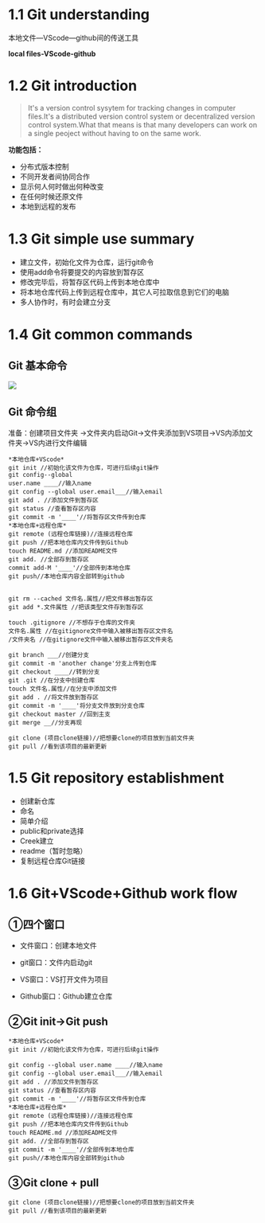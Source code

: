 # 1.1 Git understanding



本地文件—VScode—github间的传送工具

**local files-VScode-github** 

# 1.2 Git introduction

> It's a version control sysytem for tracking changes in computer files.It's a distributed version control system or decentralized version control system.What that means is that many developers can work on a single peoject without having to on the same work.

**功能包括：**

- 分布式版本控制
- 不同开发者间协同合作
- 显示何人何时做出何种改变
- 在任何时候还原文件
- 本地到远程的发布

# 1.3 Git simple use summary

- 建立文件，初始化文件为仓库，运行git命令
- 使用add命令将要提交的内容放到暂存区
- 修改完毕后，将暂存区代码上传到本地仓库中
- 将本地仓库代码上传到远程仓库中，其它人可拉取信息到它们的电脑
- 多人协作时，有时会建立分支

# 1.4 Git common commands

## Git 基本命令

![](https://ftp.bmp.ovh/imgs/2020/06/2911d3f20f9e5638.png)

## Git 命令组

准备：创建项目文件夹 →文件夹内启动Git→文件夹添加到VS项目→VS内添加文件夹→VS内进行文件编辑

```
*本地仓库+VScode*
git init //初始化该文件为仓库，可进行后续git操作
git config--global
user.name ____//输入name
git config --global user.email___//输入email
git add . //添加文件到暂存区
git status //查看暂存区内容
git commit -m '____'//将暂存区文件传到仓库
*本地仓库+远程仓库*
git remote (远程仓库链接)//连接远程仓库
git push //把本地仓库内文件传到Github
touch README.md //添加README文件
git add. //全部存到暂存区
commit add-M '____'//全部传到本地仓库
git push//本地仓库内容全部转到github


```

```
git rm --cached 文件名.属性//把文件移出暂存区
git add *.文件属性 //把该类型文件存到暂存区
```

```
touch .gitignore //不想存于仓库的文件夹
文件名.属性 //在gitignore文件中输入被移出暂存区文件名
/文件夹名 //在gitignore文件中输入被移出暂存区文件夹名
```

```
git branch ___//创建分支
git commit -m 'another change'分支上传到仓库
git checkout ____//转到分支
git .git //在分支中创建仓库
touch 文件名.属性//在分支中添加文件
git add . //将文件放到暂存区
git commit -m '____'将分支文件放到分支仓库
git checkout master //回到主支
git merge __//分支再现
```

```
git clone (项目clone链接)//把想要clone的项目放到当前文件夹
git pull //看到该项目的最新更新
```



# 1.5 Git repository establishment

- 创建新仓库
- 命名
- 简单介绍
- public和private选择
- Creek建立
- readme（暂时忽略）
- 复制远程仓库Git链接

# 1.6 Git+VScode+Github work flow

## ①四个窗口

- 文件窗口：创建本地文件

- git窗口：文件内启动git

- VS窗口：VS打开文件为项目

- Github窗口：Github建立仓库

  

## ②Git init→Git push

```
*本地仓库+VScode*
git init //初始化该文件为仓库，可进行后续git操作

git config --global user.name ____//输入name
git config --global user.email___//输入email
git add . //添加文件到暂存区
git status //查看暂存区内容
git commit -m '____'//将暂存区文件传到仓库
*本地仓库+远程仓库*
git remote (远程仓库链接)//连接远程仓库
git push //把本地仓库内文件传到Github
touch README.md //添加README文件
git add. //全部存到暂存区
git commit -m '____'//全部传到本地仓库
git push//本地仓库内容全部转到github

```

## ③Git clone + pull 

```
git clone (项目clone链接)//把想要clone的项目放到当前文件夹
git pull //看到该项目的最新更新
```

